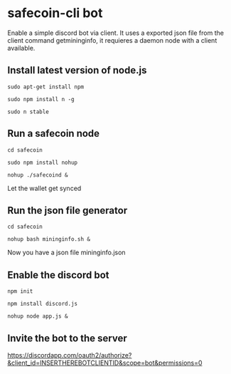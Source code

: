 # safecoin-cli bot

Enable a simple discord bot via client. It uses a exported json file from the client command getmininginfo, it requieres a daemon node with a client available.

## Install latest version of node.js

```
sudo apt-get install npm

sudo npm install n -g

sudo n stable
```


## Run a safecoin node

```
cd safecoin 

sudo npm install nohup

nohup ./safecoind &

```
Let the wallet get synced 


## Run the json file generator

```
cd safecoin

nohup bash mininginfo.sh &
```
Now you have a json file mininginfo.json

## Enable the discord bot
```
npm init 

npm install discord.js

nohup node app.js &
```

## Invite the bot to the server

https://discordapp.com/oauth2/authorize?&client_id=INSERTHEREBOTCLIENTID&scope=bot&permissions=0
